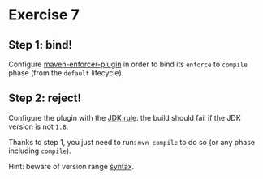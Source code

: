 # Exercise 7

## Step 1: bind!

Configure [maven-enforcer-plugin](http://maven.apache.org/enforcer/maven-enforcer-plugin/) in order to bind its `enforce` to `compile` phase (from the `default` lifecycle).

## Step 2: reject!

Configure the plugin with the [JDK rule](http://maven.apache.org/enforcer/enforcer-rules/requireJavaVersion.html): the build should fail if the JDK version is not `1.8`.

Thanks to step 1, you just need to run: `mvn compile` to do so (or any phase including `compile`).

Hint: beware of version range [syntax](http://maven.apache.org/enforcer/enforcer-rules/versionRanges.html).
